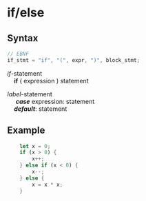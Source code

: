 # if/else

## Syntax

```c
// EBNF
if_stmt = "if", "(", expr, ")", block_stmt;
```

_if_-statement<br>
&nbsp;&nbsp;&nbsp;&nbsp;**if** ( expression ) statement

_label_-statement<br>
&nbsp;&nbsp;&nbsp;&nbsp;
**_case_** expression: statement<br>
&nbsp;&nbsp;&nbsp;&nbsp;**_default_**: statement<br>
    
## Example

```rust
    let x = 0;
    if (x > 0) {
        x++;
    } else if (x < 0) {
        x--;
    } else {
        x = x * x;
    }
```